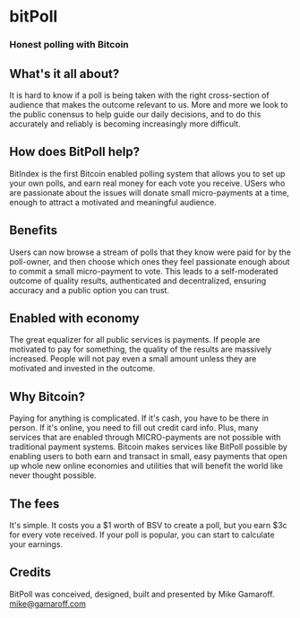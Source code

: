 # bitPoll

  <h3>Honest polling with Bitcoin</h3>
            <h2>What's it all about?</h2>
            <p>
              It is hard to know if a poll is being taken with the right
              cross-section of audience that makes the outcome relevant to us.
              More and more we look to the public conensus to help guide our
              daily decisions, and to do this accurately and reliably is
              becoming increasingly more difficult.
            </p>
            <h2>How does BitPoll help?</h2>
            <p>
              BitIndex is the first Bitcoin enabled polling system that allows
              you to set up your own polls, and earn real money for each vote
              you receive. USers who are passionate about the issues will donate
              small micro-payments at a time, enough to attract a motivated and
              meaningful audience.
            </p>
            <h2>Benefits</h2>
            <p>
              Users can now browse a stream of polls that they know were paid
              for by the poll-owner, and then choose which ones they feel
              passionate enough about to commit a small micro-payment to vote.
              This leads to a self-moderated outcome of quality results,
              authenticated and decentralized, ensuring accuracy and a public
              option you can trust.
            </p>
            <h2>Enabled with economy</h2>
            <p>
              The great equalizer for all public services is payments. If people
              are motivated to pay for something, the quality of the results are
              massively increased. People will not pay even a small amount
              unless they are motivated and invested in the outcome.
            </p>
            <h2>Why Bitcoin?</h2>
            <p>
              Paying for anything is complicated. If it's cash, you have to be
              there in person. If it's online, you need to fill out credit card
              info. Plus, many services that are enabled through MICRO-payments
              are not possible with traditional payment systems. Bitcoin makes
              services like BitPoll possible by enabling users to both earn and
              transact in small, easy payments that open up whole new online
              economies and utilities that will benefit the world like never
              thought possible.
            </p>
            <h2>The fees</h2>
            <p>
              It's simple. It costs you a $1 worth of BSV to create a poll, but
              you earn $3c for every vote received. If your poll is popular, you
              can start to calculate your earnings.
            </p>
            <h2>Credits</h2>
            <p>
              BitPoll was conceived, designed, built and presented by Mike
              Gamaroff. <a href="mailto:mike@gamaroff.com">mike@gamaroff.com</a>
            </p>
